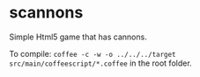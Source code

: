 scannons
========

Simple Html5 game that has cannons.

To compile: `coffee -c -w -o ../../../target src/main/coffeescript/*.coffee` in the root folder.
